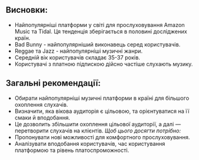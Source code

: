 ## Висновки:
- Найпопулярніші платформи у світі для прослуховування Amazon Music та Tidal. Ця тенденція зберігається в половині досліджених країн.
- Bad Bunny - найпопулярніший виконавець серед користувачів.
- Reggae та Jazz - найпопулярніші музичні жанри.
- Середній вік користувачів складає 35-37 років.
- Користувачі з платною підпискою дійсно частіше слухають музику.
## Загальні рекомендації:
- Обирати найпопулярніші музичні платформи в країні для більшого охоплення слухачів.
- Визначити, яка вікова аудиторія є цільовою, та орієнтуватися на її смаки й вподобання.
- Це дозволить збільшити охоплення цільової аудиторії, а далі — перетворити слухачів на клієнтів.
_Щоб цього досягти потрібно:_
- Пропонувати нові можливості для комфортного прослуховування.
- Аналізувати вподобання користувачів, час користування платформою та рівень платоспроможності.
